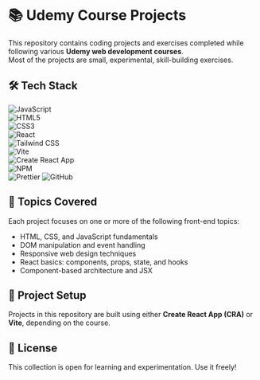 # 📚 Udemy Course Projects
  
This repository contains coding projects and exercises completed while following various **Udemy web development courses**.  
Most of the projects are small, experimental, skill-building exercises.

## 🛠️ Tech Stack  

![JavaScript](https://img.shields.io/badge/-JavaScript-F7DF1E?logo=javascript&logoColor=black&logoWidth=30)  
![HTML5](https://img.shields.io/badge/-HTML5-E34F26?logo=html5&logoColor=white&logoWidth=30)  
![CSS3](https://img.shields.io/badge/-CSS3-1572B6?logo=css3&logoColor=white&logoWidth=30)  
![React](https://img.shields.io/badge/-React-61DAFB?logo=react&logoColor=black&logoWidth=30)  
![Tailwind CSS](https://img.shields.io/badge/-Tailwind%20CSS-06B6D4?logo=tailwindcss&logoColor=white&logoWidth=30)  
![Vite](https://img.shields.io/badge/-Vite-646CFF?logo=vite&logoColor=white&logoWidth=30)  
![Create React App](https://img.shields.io/badge/-CRA-09D3AC?logo=react&logoColor=white&logoWidth=30)  
![NPM](https://img.shields.io/badge/-NPM-CB3837?logo=npm&logoColor=white&logoWidth=30)  
![Prettier](https://img.shields.io/badge/-Prettier-F7B93E?logo=prettier&logoColor=black&logoWidth=30)
![GitHub](https://img.shields.io/badge/-GitHub-181717?logo=github&logoColor=white&logoWidth=30)  


## 🧠 Topics Covered  
Each project focuses on one or more of the following front-end topics:

- HTML, CSS, and JavaScript fundamentals  
- DOM manipulation and event handling  
- Responsive web design techniques  
- React basics: components, props, state, and hooks  
- Component-based architecture and JSX  


## 🚀 Project Setup  

Projects in this repository are built using either **Create React App (CRA)** or **Vite**, depending on the course.  


## 📜 License

This collection is open for learning and experimentation. Use it freely!